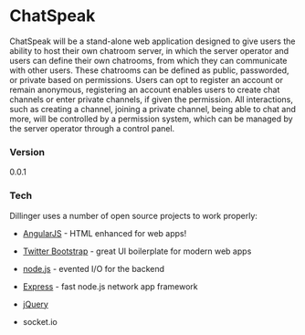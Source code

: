 # ChatSpeak

ChatSpeak will be a stand-alone web application designed to give users the ability to host their own chatroom server, in which the server operator and users can define their own chatrooms, from which they can communicate with other users.  These chatrooms can be defined as public, passworded, or private based on permissions.  Users can opt to register an account or remain anonymous, registering an account enables users to create chat channels or enter private channels, if given the permission.  All interactions, such as creating a channel, joining a private channel, being able to chat and more, will be controlled by a permission system, which can be managed by the server operator through a control panel.

### Version
0.0.1

### Tech

Dillinger uses a number of open source projects to work properly:

* [AngularJS] - HTML enhanced for web apps!
* [Twitter Bootstrap] - great UI boilerplate for modern web apps
* [node.js] - evented I/O for the backend
* [Express] - fast node.js network app framework
* [jQuery] 
* socket.io


   [node.js]: <http://nodejs.org>
   [Twitter Bootstrap]: <http://twitter.github.com/bootstrap/>
   [jQuery]: <http://jquery.com>
   [express]: <http://expressjs.com>
   [AngularJS]: <http://angularjs.org>
   [soocket.io]: <http://socket.io/>

